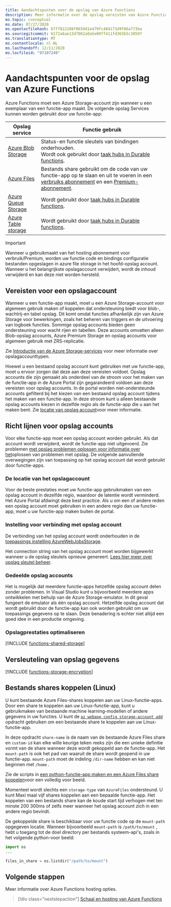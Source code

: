 ```yaml
---
title: Aandachtspunten voor de opslag van Azure Functions
description: Meer informatie over de opslag vereisten van Azure Functions en over het versleutelen van opgeslagen gegevens.
ms.topic: conceptual
ms.date: 07/27/2020
ms.openlocfilehash: 67ff822208f065041e479fc484173d9f06a773ba
ms.sourcegitcommit: 6172a6ae13d7062a0a5e00ff411fd363b5c38597
ms.translationtype: MT
ms.contentlocale: nl-NL
ms.lasthandoff: 12/11/2020
ms.locfileid: "97107240"
---
```

# <a name="storage-considerations-for-azure-functions"></a>Aandachtspunten voor de opslag van Azure Functions

Azure Functions moet een Azure Storage-account zijn wanneer u een exemplaar van een functie-app maakt. De volgende opslag Services kunnen worden gebruikt door uw functie-app:


|Opslag service  | Functie gebruik  |
|---------|---------|
| [Azure Blob Storage](../storage/blobs/storage-blobs-introduction.md)     | Status-en functie sleutels van bindingen onderhouden.  <br/>Wordt ook gebruikt door [taak hubs in Durable functions](durable/durable-functions-task-hubs.md). |
| [Azure Files](../storage/files/storage-files-introduction.md)  | Bestands share gebruikt om de code van uw functie-app op te slaan en uit te voeren in een [verbruiks abonnement](functions-scale.md#consumption-plan) en een [Premium-abonnement](functions-scale.md#premium-plan). |
| [Azure Queue Storage](../storage/queues/storage-queues-introduction.md)     | Wordt gebruikt door [taak hubs in Durable functions](durable/durable-functions-task-hubs.md).   |
| [Azure Table storage](../storage/tables/table-storage-overview.md)  |  Wordt gebruikt door [taak hubs in Durable functions](durable/durable-functions-task-hubs.md).       |

> [!IMPORTANT]
> Wanneer u gebruikmaakt van het hosting abonnement voor verbruik/Premium, worden uw functie code en bindings configuratie bestanden opgeslagen in azure file storage in het hoofd-opslag account. Wanneer u het belangrijkste opslagaccount verwijdert, wordt de inhoud verwijderd en kan deze niet worden hersteld.

## <a name="storage-account-requirements"></a>Vereisten voor een opslagaccount

Wanneer u een functie-app maakt, moet u een Azure Storage-account voor algemeen gebruik maken of koppelen dat ondersteuning biedt voor blob-, wachtrij-en tabel opslag. Dit komt omdat functies afhankelijk zijn van Azure Storage voor bewerkingen, zoals het beheren van triggers en de uitvoering van logboek functies. Sommige opslag accounts bieden geen ondersteuning voor wacht rijen en tabellen. Deze accounts omvatten alleen Blob-opslag accounts, Azure Premium Storage en opslag accounts voor algemeen gebruik met ZRS-replicatie.

Zie [Introductie van de Azure Storage-services](../storage/common/storage-introduction.md#core-storage-services) voor meer informatie over opslagaccounttypen. 

Hoewel u een bestaand opslag account kunt gebruiken met uw functie-app, moet u ervoor zorgen dat deze aan deze vereisten voldoet. Opslag accounts die zijn gemaakt als onderdeel van de stroom voor het maken van de functie-app in de Azure Portal zijn gegarandeerd voldoen aan deze vereisten voor opslag accounts. In de portal worden niet-ondersteunde accounts gefilterd bij het kiezen van een bestaand opslag account tijdens het maken van een functie-app. In deze stroom kunt u alleen bestaande opslag accounts kiezen in dezelfde regio als de functie-app die u aan het maken bent. Zie [locatie van opslag account](#storage-account-location)voor meer informatie.

## <a name="storage-account-guidance"></a>Richt lijnen voor opslag accounts

Voor elke functie-app moet een opslag account worden gebruikt. Als dat account wordt verwijderd, wordt de functie-app niet uitgevoerd. Zie problemen [met opslag problemen oplossen voor informatie over het](functions-recover-storage-account.md)oplossen van problemen met opslag. De volgende aanvullende overwegingen zijn van toepassing op het opslag account dat wordt gebruikt door functie-apps.

### <a name="storage-account-location"></a>De locatie van het opslagaccount

Voor de beste prestaties moet uw functie-app gebruikmaken van een opslag account in dezelfde regio, waardoor de latentie wordt verminderd. Het Azure Portal afdwingt deze best practice. Als u om een of andere reden een opslag account moet gebruiken in een andere regio dan uw functie-app, moet u uw functie-app maken buiten de portal. 

### <a name="storage-account-connection-setting"></a>Instelling voor verbinding met opslag account

De verbinding van het opslag account wordt onderhouden in de [toepassings instelling AzureWebJobsStorage](./functions-app-settings.md#azurewebjobsstorage). 

Het connection string van het opslag account moet worden bijgewerkt wanneer u de opslag sleutels opnieuw genereert. [Lees hier meer over opslag sleutel beheer](../storage/common/storage-account-create.md).

### <a name="shared-storage-accounts"></a>Gedeelde opslag accounts

Het is mogelijk dat meerdere functie-apps hetzelfde opslag account delen zonder problemen. In Visual Studio kunt u bijvoorbeeld meerdere apps ontwikkelen met behulp van de Azure Storage-emulator. In dit geval fungeert de emulator als één opslag account. Hetzelfde opslag account dat wordt gebruikt door de functie-app kan ook worden gebruikt om uw toepassings gegevens op te slaan. Deze benadering is echter niet altijd een goed idee in een productie omgeving.

### <a name="optimize-storage-performance"></a>Opslagprestaties optimaliseren

[!INCLUDE [functions-shared-storage](../../includes/functions-shared-storage.md)]

## <a name="storage-data-encryption"></a>Versleuteling van opslag gegevens

[!INCLUDE [functions-storage-encryption](../../includes/functions-storage-encryption.md)]

## <a name="mount-file-shares-linux"></a>Bestands shares koppelen (Linux)

U kunt bestaande Azure Files-shares koppelen aan uw Linux-functie-apps. Door een share te koppelen aan uw Linux-functie-app, kunt u gebruikmaken van bestaande machine learning-modellen of andere gegevens in uw functies. U kunt de [`az webapp config storage-account add`](/cli/azure/webapp/config/storage-account#az-webapp-config-storage-account-add) opdracht gebruiken om een bestaande share te koppelen aan uw Linux-functie-app. 

In deze opdracht `share-name` is de naam van de bestaande Azure Files share en `custom-id` kan elke wille keurige teken reeks zijn die een unieke definitie vormt van de share wanneer deze wordt gekoppeld aan de functie-app. Het `mount-path` is ook het pad van waaruit de share wordt geopend in uw functie-app. `mount-path` moet de indeling `/dir-name` hebben en kan niet beginnen met `/home` .

Zie de scripts in [een python-functie-app maken en een Azure Files share koppelen](scripts/functions-cli-mount-files-storage-linux.md)voor een volledig voor beeld. 

Momenteel wordt slechts een `storage-type` van `AzureFiles` ondersteund. U kunt Maxi maal vijf shares koppelen aan een bepaalde functie-app. Het koppelen van een bestands share kan de koude start tijd verhogen met ten minste 200 300ms of zelfs meer wanneer het opslag account zich in een andere regio bevindt.

De gekoppelde share is beschikbaar voor uw functie code op de `mount-path` opgegeven locatie. Wanneer bijvoorbeeld `mount-path` is `/path/to/mount` , hebt u toegang tot de doel directory per bestands systeem-api's, zoals in het volgende python-voor beeld:

```python
import os
...

files_in_share = os.listdir("/path/to/mount")
```

## <a name="next-steps"></a>Volgende stappen

Meer informatie over Azure Functions hosting opties.

> [!div class="nextstepaction"]
> [Schaal en hosting van Azure Functions](functions-scale.md)
